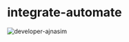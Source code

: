 # integrate-automate
<img src="https://i.ibb.co/vYDVQFT/developer-ajnasim.png" alt="developer-ajnasim" border="0">
